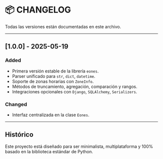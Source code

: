 # 📦 CHANGELOG

Todas las versiones están documentadas en este archivo.

---

## [1.0.0] - 2025-05-19

### Added
- Primera versión estable de la librería `eones`.
- Parser unificado para `str`, `dict`, `datetime`.
- Soporte de zonas horarias con `ZoneInfo`.
- Métodos de truncamiento, agregación, comparación y rangos.
- Integraciones opcionales con `Django`, `SQLAlchemy`, `Serializers`.

### Changed
- Interfaz centralizada en la clase `Eones`.

---

## Histórico

Este proyecto está diseñado para ser minimalista, multiplataforma y 100% basado en la biblioteca estándar de Python.
